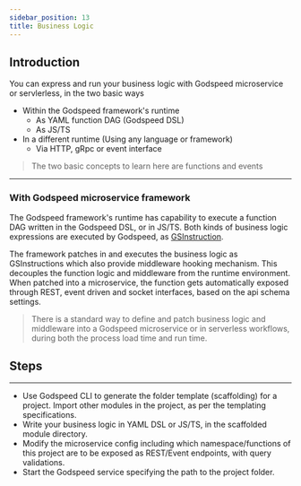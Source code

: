 ```yaml
---
sidebar_position: 13
title: Business Logic
---
```


## Introduction

You can express and run your business logic with Godspeed microservice or servlerless, in the two basic ways

- Within the Godspeed framework's runtime
  - As YAML function DAG (Godspeed DSL)
  - As JS/TS
- In a different runtime (Using any language or framework)
  - Via HTTP, gRpc or event interface

> The two basic concepts to learn here are functions and events

---

### With Godspeed microservice framework

The Godspeed framework's runtime has capability to execute a function DAG written in the Godspeed DSL, or in JS/TS. Both kinds of business logic expressions are executed by Godspeed, as [GSInstruction](./functions).

The framework patches in and executes the business logic as GSInstructions which also provide middleware hooking mechanism. This decouples the function logic and middleware from the runtime environment. When patched into a microservice, the function gets automatically exposed through REST, event driven and socket interfaces, based on the api schema settings.

> There is a standard way to define and patch business logic and middleware into a Godspeed microservice or in serverless workflows, during both the process load time and run time.

## Steps

---

- Use Godspeed CLI to generate the folder template (scaffolding) for a project. Import other modules in the project, as per the templating specifications.
- Write your business logic in YAML DSL or JS/TS, in the scaffolded module directory.
- Modify the microservice config including which namespace/functions of this project are to be exposed as REST/Event endpoints, with query validations.
- Start the Godspeed service specifying the path to the project folder.
